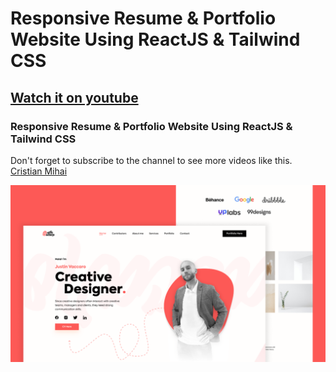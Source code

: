 # Responsive Resume & Portfolio Website Using ReactJS & Tailwind CSS
## [Watch it on youtube](https://www.youtube.com/watch?v=mfpEn52dD5k)
### Responsive Resume & Portfolio Website Using ReactJS & Tailwind CSS
Don't forget to subscribe to the channel to see more videos like this. [Cristian Mihai](https://www.youtube.com/channel/UC5dPmW7ZTsLyIqd-M4cs8EA)

![](preview.png)
